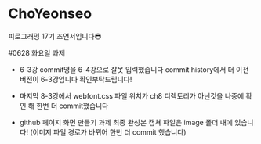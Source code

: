 # ChoYeonseo

피로그래밍 17기 조연서입니다😎

#0628 화요일 과제

- 6-3강 commit명을 6-4강으로 잘못 입력했습니다 commit history에서 더 이전 버전이 6-3강입니다 확인부탁드립니다!
- 마지막 8-3강에서 webfont.css 파일 위치가 ch8 디렉토리가 아닌것을 나중에 확인 해 한번 더 commit했습니다

- github 페이지 화면 만들기 과제 최종 완성본 캡쳐 파일은 image 폴더 내에 있습니다! (이미지 파일 경로가 바뀌어 한번 더 commit 했습니다)
